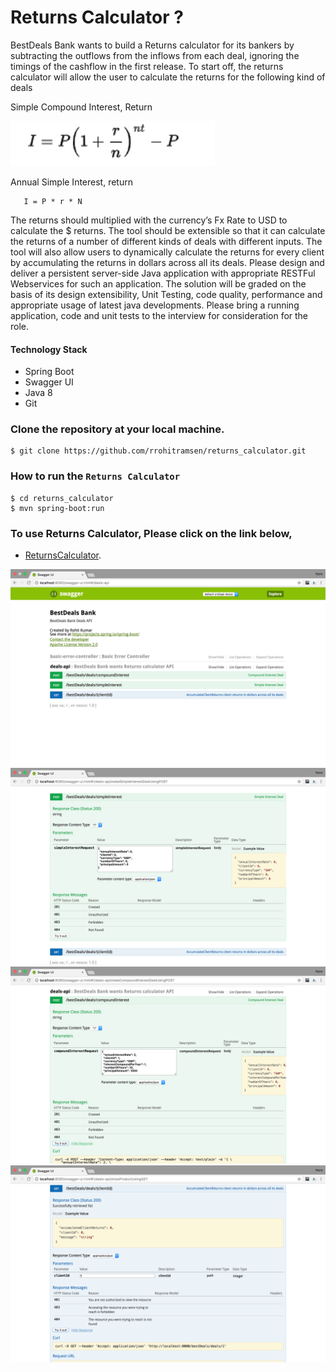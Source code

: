 # Returns Calculator ?
BestDeals Bank wants to build a Returns calculator for its bankers by subtracting the outflows from the inflows from each deal, ignoring the timings of the cashflow in the first release. To start off, the returns calculator will allow the user to calculate the returns for the following kind of deals

Simple Compound Interest, Return

![Simple CI](/src/main/resources/images/SimpleCI.png "Simple CI")

Annual Simple Interest, return

```
   I = P * r * N
```

The returns should multiplied with the currency’s Fx Rate to USD to calculate the $ returns. The tool should be extensible so that it can calculate the returns of a number of different kinds of deals with different inputs. The tool will also allow users to dynamically calculate the returns for every client by accumulating the returns in dollars across all its deals.
Please design and deliver a persistent server-side Java application with appropriate RESTFul Webservices for such an application. The solution will be graded on the basis of its design extensibility, Unit Testing, code quality, performance and appropriate usage of latest java developments.
Please bring a running application, code and unit tests to the interview for consideration for the role.


#### Technology Stack

* Spring Boot
* Swagger UI
* Java 8
* Git

### Clone the repository at your local machine.

```
$ git clone https://github.com/rrohitramsen/returns_calculator.git
```


### How to run the `Returns Calculator`


```
$ cd returns_calculator
$ mvn spring-boot:run

```

### To use Returns Calculator, Please click on the link below,

* [ReturnsCalculator](http://localhost:8080/swagger-ui.html).

![Swagger UI](/src/main/resources/images/swagger_ui.png "Swagger UI")
![Swagger UI](/src/main/resources/images/simple_interest.png "Simple Interest")
![Swagger UI](/src/main/resources/images/compound_interest.png "Compound Interest")
![Swagger UI](/src/main/resources/images/accumulate_returns.png "Accumulate Returns")

